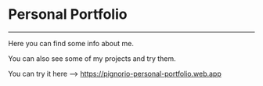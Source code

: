 # Personal Portfolio

***

Here you can find some info about me.

You can also see some of my projects and try them.

You can try it here --> https://pignorio-personal-portfolio.web.app
